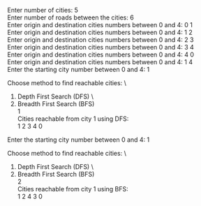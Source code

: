 Enter number of cities: 5 \
Enter number of roads between the cities: 6 \
Enter origin and destination cities numbers between 0 and 4: 0 1 \
Enter origin and destination cities numbers between 0 and 4: 1 2 \
Enter origin and destination cities numbers between 0 and 4: 2 3 \
Enter origin and destination cities numbers between 0 and 4: 3 4 \
Enter origin and destination cities numbers between 0 and 4: 4 0 \
Enter origin and destination cities numbers between 0 and 4: 1 4 \
Enter the starting city number between 0 and 4: 1

Choose method to find reachable cities: \
1. Depth First Search (DFS) \
2. Breadth First Search (BFS) \
1 \
Cities reachable from city 1 using DFS: \
1 2 3 4 0 


Enter the starting city number between 0 and 4: 1

Choose method to find reachable cities: \
1. Depth First Search (DFS) \
2. Breadth First Search (BFS) \
2 \
Cities reachable from city 1 using BFS: \
1 2 4 3 0 
